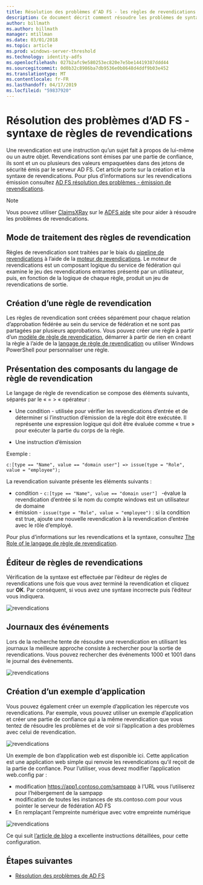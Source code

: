 ```yaml
---
title: Résolution des problèmes d’AD FS - les règles de revendications
description: Ce document décrit comment résoudre les problèmes de syntaxe de règle de revendications avec AD FS
author: billmath
ms.author: billmath
manager: mtillman
ms.date: 03/01/2018
ms.topic: article
ms.prod: windows-server-threshold
ms.technology: identity-adfs
ms.openlocfilehash: 027b2afc9e580253ec820e7e5be14419387ddd44
ms.sourcegitcommit: 0d0b32c8986ba7db9536e0b8648d4ddf9b03e452
ms.translationtype: MT
ms.contentlocale: fr-FR
ms.lasthandoff: 04/17/2019
ms.locfileid: "59837920"
---
```

# <a name="ad-fs-troubleshooting---claims-rules-syntax"></a>Résolution des problèmes d’AD FS - syntaxe de règles de revendications
Une revendication est une instruction qu’un sujet fait à propos de lui-même ou un autre objet.  Revendications sont émises par une partie de confiance, ils sont et un ou plusieurs des valeurs empaquetées dans des jetons de sécurité émis par le serveur AD FS.  Cet article porte sur la création et la syntaxe de revendications.  Pour plus d’informations sur les revendications émission consultez [AD FS résolution des problèmes - émission de revendications](ad-fs-tshoot-claims-issuance.md).

>[!NOTE]  
>Vous pouvez utiliser [ClaimsXRay](https://adfshelp.microsoft.com/ClaimsXray/TokenRequest) sur le [ADFS aide](https://adfshelp.microsoft.com) site pour aider à résoudre les problèmes de revendications.   

## <a name="how-claim-rules-are-processed"></a>Mode de traitement des règles de revendication
Règles de revendication sont traitées par le biais du [pipeline de revendications](../../ad-fs/technical-reference/The-Role-of-the-Claims-Pipeline.md) à l’aide de la [moteur de revendications](../../ad-fs/technical-reference/The-Role-of-the-Claims-Engine.md). Le moteur de revendications est un composant logique du service de fédération qui examine le jeu des revendications entrantes présenté par un utilisateur, puis, en fonction de la logique de chaque règle, produit un jeu de revendications de sortie.

## <a name="how-to-create-a-claim-rule"></a>Création d’une règle de revendication
Les règles de revendication sont créées séparément pour chaque relation d’approbation fédérée au sein du service de fédération et ne sont pas partagées par plusieurs approbations. Vous pouvez créer une règle à partir d’un [modèle de règle de revendication](../../ad-fs/technical-reference/determine-the-type-of-claim-rule-template-to-use.md), démarrer à partir de rien en créant la règle à l’aide de la [langage de règle de revendication](../../ad-fs/technical-reference/when-to-use-a-custom-claim-rule.md) ou utiliser Windows PowerShell pour personnaliser une règle.

## <a name="understanding-the-components-of-the-claim-rule-language"></a>Présentation des composants du langage de règle de revendication
Le langage de règle de revendication se compose des éléments suivants, séparés par le « = > « opérateur :

- Une condition - utilisée pour vérifier les revendications d’entrée et de déterminer si l’instruction d’émission de la règle doit être exécutée.  Il représente une expression logique qui doit être évaluée comme « true » pour exécuter la partie du corps de la règle.

- Une instruction d’émission

Exemple :

```c:[type == "Name", value == "domain user"] => issue(type = "Role", value = "employee");``` 

La revendication suivante présente les éléments suivants :
- condition - `c:[type == "Name", value == "domain user"] ` -évalue la revendication d’entrée si le nom du compte windows est un utilisateur de domaine
- émission - `issue(type = "Role", value = "employee")` : si la condition est true, ajoute une nouvelle revendication à la revendication d’entrée avec le rôle d’employé.

Pour plus d’informations sur les revendications et la syntaxe, consultez [The Role of le langage de règle de revendication](../../ad-fs/technical-reference/the-role-of-the-claim-rule-language.md).

## <a name="claims-rule-editor"></a>Éditeur de règles de revendications
Vérification de la syntaxe est effectuée par l’éditeur de règles de revendications une fois que vous avez terminé la revendication et cliquez sur **OK**.  Par conséquent, si vous avez une syntaxe incorrecte puis l’éditeur vous indiquera.

![revendications](media/ad-fs-tshoot-claims/claims1.png)

## <a name="event-logs"></a>Journaux des événements
Lors de la recherche tente de résoudre une revendication en utilisant les journaux la meilleure approche consiste à rechercher pour la sortie de revendications.  Vous pouvez rechercher des événements 1000 et 1001 dans le journal des événements.

![revendications](media/ad-fs-tshoot-claims/claims2.png)

## <a name="creating-a-sample-application"></a>Création d’un exemple d’application
Vous pouvez également créer un exemple d’application les répercute vos revendications.  Par exemple, vous pouvez utiliser un exemple d’application et créer une partie de confiance qui a la même revendication que vous tentez de résoudre les problèmes et de voir si l’application a des problèmes avec celui de revendication.

![revendications](media/ad-fs-tshoot-claims/claim4.png)

Un exemple de bon d’application web est disponible ici.  Cette application est une application web simple qui renvoie les revendications qu’il reçoit de la partie de confiance.  Pour l’utiliser, vous devez modifier l’application web.config par :
- modification https://app1.contoso.com/sampapp à l’URL vous l’utiliserez pour l’hébergement de la sampapp
- modification de toutes les instances de sts.contoso.com pour vous pointer le serveur de fédération AD FS
- En remplaçant l’empreinte numérique avec votre empreinte numérique

![revendications](media/ad-fs-tshoot-claims/claims3.png)

Ce qui suit [l’article de blog](https://blogs.technet.microsoft.com/tangent_thoughts/2015/02/20/install-and-configure-a-simple-net-4-5-sample-federated-application-samapp/) a excellente instructions détaillées, pour cette configuration.

## <a name="next-steps"></a>Étapes suivantes

- [Résolution des problèmes de AD FS](ad-fs-tshoot-overview.md)